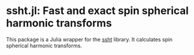 # ssht.jl: Fast and exact spin spherical harmonic transforms

This package is a Julia wrapper for the
[ssht](https://astro-informatics.github.io/ssht/) library. It
calculates spin spherical harmonic transforms.
